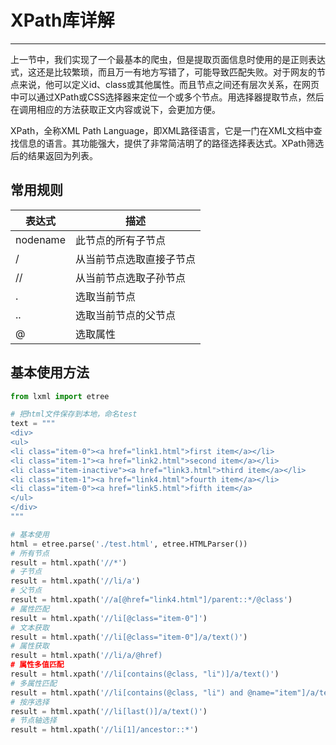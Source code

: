 # XPath库详解

---

上一节中，我们实现了一个最基本的爬虫，但是提取页面信息时使用的是正则表达式，这还是比较繁琐，而且万一有地方写错了，可能导致匹配失败。对于网友的节点来说，他可以定义id、class或其他属性。而且节点之间还有层次关系，在网页中可以通过XPath或CSS选择器来定位一个或多个节点。用选择器提取节点，然后在调用相应的方法获取正文内容或说下，会更加方便。

XPath，全称XML Path Language，即XML路径语言，它是一门在XML文档中查找信息的语言。其功能强大，提供了非常简洁明了的路径选择表达式。XPath筛选后的结果返回为列表。

## 常用规则

| 表达式   | 描述                     |
| -------- | ------------------------ |
| nodename | 此节点的所有子节点       |
| /        | 从当前节点选取直接子节点 |
| //       | 从当前节点选取子孙节点   |
| .        | 选取当前节点             |
| ..       | 选取当前节点的父节点     |
| @        | 选取属性                 |

## 基本使用方法

```python
from lxml import etree

# 把html文件保存到本地，命名test
text = """
<div>
<ul>
<li class="item-0"><a href="link1.html">first item</a></li>
<li class="item-1"><a href="link2.html">second item</a></li>
<li class="item-inactive"><a href="link3.html">third item</a></li>
<li class="item-1"><a href="link4.html">fourth item</a></li>
<li class="item-0"><a href="link5.html">fifth item</a>
</ul>
</div>
"""

# 基本使用
html = etree.parse('./test.html', etree.HTMLParser())
# 所有节点
result = html.xpath('//*')
# 子节点
result = html.xpath('//li/a')
# 父节点
result = html.xpath('//a[@href="link4.html"]/parent::*/@class')
# 属性匹配
result = html.xpath('//li[@class="item-0"]')
# 文本获取
result = html.xpath('//li[@class="item-0"]/a/text()')
# 属性获取
result = html.xpath('//li/a/@href)
# 属性多值匹配
result = html.xpath('//li[contains(@class, "li")]/a/text()')
# 多属性匹配
result = html.xpath('//li[contains(@class, "li") and @name="item"]/a/text()')
# 按序选择
result = html.xpath('//li[last()]/a/text()')
# 节点轴选择
result = html.xpath('//li[1]/ancestor::*')
```

